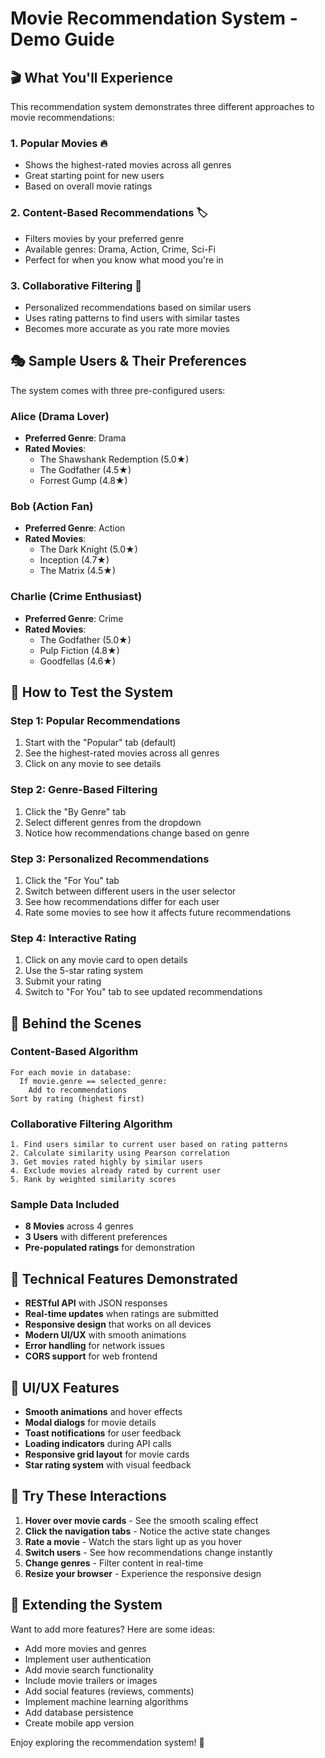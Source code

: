 # Movie Recommendation System - Demo Guide

## 🎬 What You'll Experience

This recommendation system demonstrates three different approaches to movie recommendations:

### 1. Popular Movies 🔥
- Shows the highest-rated movies across all genres
- Great starting point for new users
- Based on overall movie ratings

### 2. Content-Based Recommendations 🏷️
- Filters movies by your preferred genre
- Available genres: Drama, Action, Crime, Sci-Fi
- Perfect for when you know what mood you're in

### 3. Collaborative Filtering 👥
- Personalized recommendations based on similar users
- Uses rating patterns to find users with similar tastes
- Becomes more accurate as you rate more movies

## 🎭 Sample Users & Their Preferences

The system comes with three pre-configured users:

### Alice (Drama Lover)
- **Preferred Genre**: Drama
- **Rated Movies**: 
  - The Shawshank Redemption (5.0★)
  - The Godfather (4.5★)
  - Forrest Gump (4.8★)

### Bob (Action Fan)
- **Preferred Genre**: Action
- **Rated Movies**:
  - The Dark Knight (5.0★)
  - Inception (4.7★)
  - The Matrix (4.5★)

### Charlie (Crime Enthusiast)
- **Preferred Genre**: Crime
- **Rated Movies**:
  - The Godfather (5.0★)
  - Pulp Fiction (4.8★)
  - Goodfellas (4.6★)

## 🎯 How to Test the System

### Step 1: Popular Recommendations
1. Start with the "Popular" tab (default)
2. See the highest-rated movies across all genres
3. Click on any movie to see details

### Step 2: Genre-Based Filtering
1. Click the "By Genre" tab
2. Select different genres from the dropdown
3. Notice how recommendations change based on genre

### Step 3: Personalized Recommendations
1. Click the "For You" tab
2. Switch between different users in the user selector
3. See how recommendations differ for each user
4. Rate some movies to see how it affects future recommendations

### Step 4: Interactive Rating
1. Click on any movie card to open details
2. Use the 5-star rating system
3. Submit your rating
4. Switch to "For You" tab to see updated recommendations

## 🧠 Behind the Scenes

### Content-Based Algorithm
```
For each movie in database:
  If movie.genre == selected_genre:
    Add to recommendations
Sort by rating (highest first)
```

### Collaborative Filtering Algorithm
```
1. Find users similar to current user based on rating patterns
2. Calculate similarity using Pearson correlation
3. Get movies rated highly by similar users
4. Exclude movies already rated by current user
5. Rank by weighted similarity scores
```

### Sample Data Included
- **8 Movies** across 4 genres
- **3 Users** with different preferences
- **Pre-populated ratings** for demonstration

## 🚀 Technical Features Demonstrated

- **RESTful API** with JSON responses
- **Real-time updates** when ratings are submitted
- **Responsive design** that works on all devices
- **Modern UI/UX** with smooth animations
- **Error handling** for network issues
- **CORS support** for web frontend

## 🎨 UI/UX Features

- **Smooth animations** and hover effects
- **Modal dialogs** for movie details
- **Toast notifications** for user feedback
- **Loading indicators** during API calls
- **Responsive grid layout** for movie cards
- **Star rating system** with visual feedback

## 📱 Try These Interactions

1. **Hover over movie cards** - See the smooth scaling effect
2. **Click the navigation tabs** - Notice the active state changes
3. **Rate a movie** - Watch the stars light up as you hover
4. **Switch users** - See how recommendations change instantly
5. **Change genres** - Filter content in real-time
6. **Resize your browser** - Experience the responsive design

## 🔧 Extending the System

Want to add more features? Here are some ideas:

- Add more movies and genres
- Implement user authentication
- Add movie search functionality  
- Include movie trailers or images
- Add social features (reviews, comments)
- Implement machine learning algorithms
- Add database persistence
- Create mobile app version

Enjoy exploring the recommendation system! 🍿
